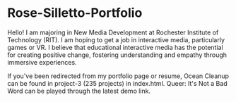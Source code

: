 # Rose-Silletto-Portfolio

Hello! I am majoring in New Media Development at Rochester Institute of Technology (RIT). I am hoping to get a job in interactive media, particularly games or VR. I believe that educational interactive media has the potential for creating positive change, fostering understanding and empathy through immersive experiences.

If you've been redirected from my portfolio page or resume, Ocean Cleanup can be found in project-3 (235 projects) in index.html. Queer: It's Not a Bad Word can be played through the latest demo link.
